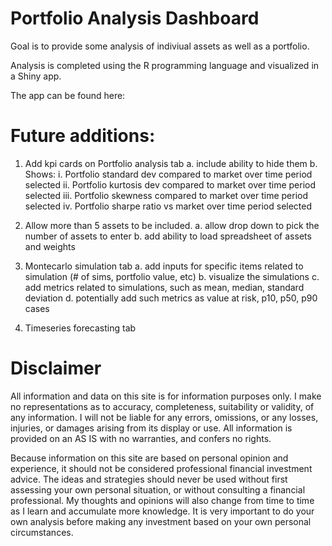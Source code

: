 # Portfolio Analysis Dashboard
Goal is to provide some analysis of indiviual assets as well as a portfolio.

Analysis is completed using the R programming language and visualized in a Shiny app.

The app can be found here:


# Future additions:
1. Add kpi cards on Portfolio analysis tab
    a.  include ability to hide them
    b. Shows:
        i. Portfolio standard dev compared to market over time period selected
        ii. Portfolio kurtosis dev compared to market over time period selected
        iii. Portfolio skewness compared to market over time period selected
        iv. Portfolio sharpe ratio vs market over time period selected

2. Allow more than 5 assets to be included.
    a. allow drop down to pick the number of assets to enter
    b. add ability to load spreadsheet of assets and weights
    
3. Montecarlo simulation tab
    a. add inputs for specific items related to simulation (# of sims, portfolio value, etc)
    b. visualize the simulations
    c. add metrics related to simulations, such as mean, median, standard deviation
    d. potentially add such metrics as value at risk, p10, p50, p90 cases
    
4. Timeseries forecasting tab

# Disclaimer
All information and data on this site is for information purposes only. I make no representations as to accuracy, completeness, suitability or validity, of any information. I will not be liable for any errors, omissions, or any losses, injuries, or damages arising from its display or use. All information is provided on an AS IS with no warranties, and confers no rights.

Because information on this site are based on personal opinion and experience, it should not be considered professional financial investment advice. The ideas and strategies should never be used without first assessing your own personal situation, or without consulting a financial professional. My thoughts and opinions will also change from time to time as I learn and accumulate more knowledge. It is very important to do your own analysis before making any investment based on your own personal circumstances.
